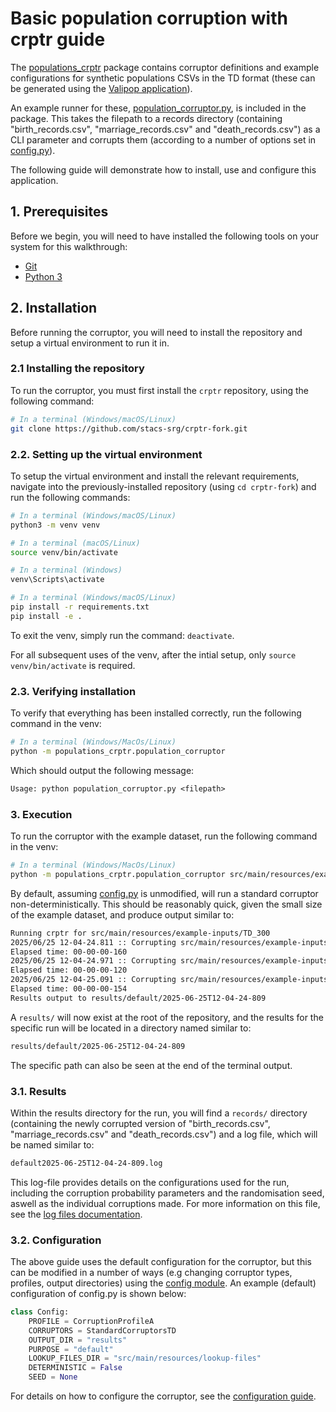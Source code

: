 # Basic population corruption with crptr guide
The [populations_crptr](./src/main/python/populations_crptr/) package contains corruptor definitions and example configurations for synthetic populations CSVs in the TD format (these can be generated using the [Valipop application](https://github.com/stacs-srg/valipop)).

An example runner for these, [population_corruptor.py](../../src/main/python/populations_crptr/population_corruptor.py), is included in the package. This takes the filepath to a records directory (containing "birth_records.csv", "marriage_records.csv" and "death_records.csv") as a CLI parameter and corrupts them (according to a number of options set in [config.py](../../src/main/python/populations_crptr/config.py)).

The following guide will demonstrate how to install, use and configure this application.

## 1. Prerequisites
Before we begin, you will need to have installed the following tools on your system for this walkthrough:
- [Git](https://git-scm.com/)
- [Python 3](https://www.python.org/)

## 2. Installation
Before running the corruptor, you will need to install the repository and setup a virtual environment to run it in.

### 2.1 Installing the repository
To run the corruptor, you must first install the `crptr` repository, using the following command:
```sh
# In a terminal (Windows/macOS/Linux)
git clone https://github.com/stacs-srg/crptr-fork.git
```

### 2.2. Setting up the virtual environment
To setup the virtual environment and install the relevant requirements, navigate into the previously-installed repository (using `cd crptr-fork`) and run the following commands:
```sh
# In a terminal (Windows/macOS/Linux)
python3 -m venv venv
```
```sh
# In a terminal (macOS/Linux)
source venv/bin/activate

# In a terminal (Windows)
venv\Scripts\activate
```
```sh
# In a terminal (Windows/macOS/Linux)
pip install -r requirements.txt
pip install -e .
```

To exit the venv, simply run the command: `deactivate`.

For all subsequent uses of the venv, after the intial setup, only `source venv/bin/activate` is required.

### 2.3. Verifying installation
To verify that everything has been installed correctly, run the following command in the venv:

```sh
# In a terminal (Windows/MacOs/Linux)
python -m populations_crptr.population_corruptor
```

Which should output the following message:
```txt
Usage: python population_corruptor.py <filepath>
```

### 3. Execution
To run the corruptor with the example dataset, run the following command in the venv:
```sh
# In a terminal (Windows/MacOs/Linux)
python -m populations_crptr.population_corruptor src/main/resources/example-inputs/TD_300
```

By default, assuming [config.py](../../src/main/python/populations_crptr/config.py) is unmodified, will run a standard corruptor non-deterministically.
This should be reasonably quick, given the small size of the example dataset, and produce output similar to:

```txt
Running crptr for src/main/resources/example-inputs/TD_300
2025/06/25 12-04-24.811 :: Corrupting src/main/resources/example-inputs/TD_300/birth_records.csv...
Elapsed time: 00-00-00-160
2025/06/25 12-04-24.971 :: Corrupting src/main/resources/example-inputs/TD_300/marriage_records.csv...
Elapsed time: 00-00-00-120
2025/06/25 12-04-25.091 :: Corrupting src/main/resources/example-inputs/TD_300/death_records.csv...
Elapsed time: 00-00-00-154
Results output to results/default/2025-06-25T12-04-24-809
```

A `results/` will now exist at the root of the repository, and the results for the specific run will be located in a directory named similar to:

```txt
results/default/2025-06-25T12-04-24-809
```

The specific path can also be seen at the end of the terminal output.

### 3.1. Results
Within the results directory for the run, you will find a `records/` directory (containing the newly corrupted version of "birth_records.csv", "marriage_records.csv" and "death_records.csv") and a log file, which will be named similar to:

```txt
default2025-06-25T12-04-24-809.log
```

This log-file provides details on the configurations used for the run, including the corruption probability parameters and the randomisation seed, aswell as the individual corruptions made. For more information on this file, see the [log files documentation](./log_files.md).

### 3.2. Configuration
The above guide uses the default configuration for the corruptor, but this can be modified in a number of ways (e.g changing corruptor types, profiles, output directories) using the [config module](src/main/python/populations_crptr/config.py). An example (default) configuration of config.py is shown below:

```python
class Config:
    PROFILE = CorruptionProfileA
    CORRUPTORS = StandardCorruptorsTD
    OUTPUT_DIR = "results"
    PURPOSE = "default"
    LOOKUP_FILES_DIR = "src/main/resources/lookup-files"
    DETERMINISTIC = False
    SEED = None
```

For details on how to configure the corruptor, see the [configuration guide](configuration_guide.md). 
